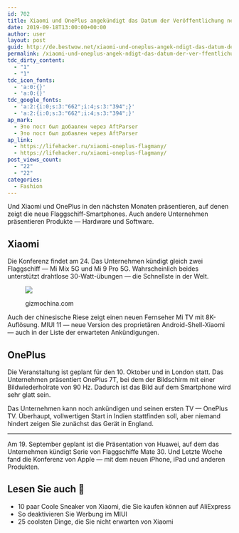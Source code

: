 ```yaml
---
id: 702
title: Xiaomi und OnePlus angekündigt das Datum der Veröffentlichung neuer Flaggschiffe
date: 2019-09-18T13:00:00+00:00
author: user
layout: post
guid: http://de.bestwow.net/xiaomi-und-oneplus-angek-ndigt-das-datum-der-ver-ffentlichung-neuer-flaggschiffe/
permalink: /xiaomi-und-oneplus-angek-ndigt-das-datum-der-ver-ffentlichung-neuer-flaggschiffe/
tdc_dirty_content:
  - "1"
  - "1"
tdc_icon_fonts:
  - 'a:0:{}'
  - 'a:0:{}'
tdc_google_fonts:
  - 'a:2:{i:0;s:3:"662";i:4;s:3:"394";}'
  - 'a:2:{i:0;s:3:"662";i:4;s:3:"394";}'
ap_mark:
  - Это пост был добавлен через AftParser
  - Это пост был добавлен через AftParser
ap_link:
  - https://lifehacker.ru/xiaomi-oneplus-flagmany/
  - https://lifehacker.ru/xiaomi-oneplus-flagmany/
post_views_count:
  - "22"
  - "22"
categories:
  - Fashion
---
```

Und Xiaomi und OnePlus in den nächsten Monaten präsentieren, auf denen zeigt die neue Flaggschiff-Smartphones. Auch andere Unternehmen präsentieren Produkte — Hardware und Software.

## Xiaomi

Die Konferenz findet am 24. Das Unternehmen kündigt gleich zwei Flaggschiff — Mi Mix 5G und Mi 9 Pro 5G. Wahrscheinlich beides unterstützt drahtlose 30-Watt-übungen — die Schnellste in der Welt.<figure>

![](http://de.bestwow.net/wp-content/uploads/2019/09/xiaomi-i-oneplus-ob-yavili-daty-vyhoda-novyh-flagmanov-1.jpg) <figcaption>gizmochina.com</figcaption></figure> 

Auch der chinesische Riese zeigt einen neuen Fernseher Mi TV mit 8K-Auflösung. MIUI 11 — neue Version des proprietären Android-Shell-Xiaomi — auch in der Liste der erwarteten Ankündigungen.

## OnePlus

Die Veranstaltung ist geplant für den 10. Oktober und in London statt. Das Unternehmen präsentiert OnePlus 7T, bei dem der Bildschirm mit einer Bildwiederholrate von 90 Hz. Dadurch ist das Bild auf dem Smartphone wird sehr glatt sein.</p> 

Das Unternehmen kann noch ankündigen und seinen ersten TV — OnePlus TV. Überhaupt, vollwertigen Start in Indien stattfinden soll, aber niemand hindert zeigen Sie zunächst das Gerät in England.

* * *

Am 19. September geplant ist die Präsentation von Huawei, auf dem das Unternehmen kündigt Serie von Flaggschiffe Mate 30. Und Letzte Woche fand die Konferenz von Apple — mit dem neuen iPhone, iPad und anderen Produkten.

<div>
  <h2 class="read-also__title">
    <span>Lesen Sie auch</span> <span>🧐 </span>
  </h2>
  
  <ul class="read-also__list">
    <li>
      10 paar Coole Sneaker von Xiaomi, die Sie kaufen können auf AliExpress
    </li>
    <li>
      So deaktivieren Sie Werbung im MIUI
    </li>
    <li>
      25 coolsten Dinge, die Sie nicht erwarten von Xiaomi
    </li>
  </ul>
</div>